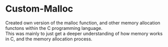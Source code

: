 # Custom-Malloc
Created own version of the malloc function, and other memory allocation functons within the C programming language.  
This was mainly to just get a deeper understanding of how memory works in C, and the memory allocation process.
